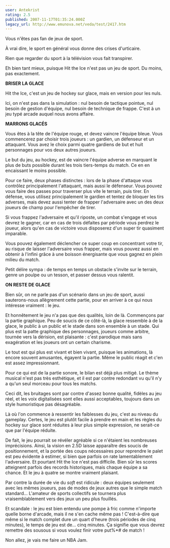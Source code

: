 ```yaml
---
user: Antekrist
rating: 2.5
published: 2007-11-17T01:35:24.000Z
legacy_url: http://www.emunova.net/veda/test/2417.htm
---
```

Vous n'êtes pas fan de jeux de sport.  

À vrai dire, le sport en général vous donne des crises d'urticaire.  

Rien que regarder du sport à la télévision vous fait transpirer.  

Eh bien tant mieux, puisque Hit the Ice n'est pas un jeu de sport. Du moins, pas exactement.  

  

**BRISER LA GLACE**  

Hit the Ice, c'est un jeu de hockey sur glace, mais en version pour les nuls.  

Ici, on n'est pas dans la simulation : nul besoin de tactique pointue, nul besoin de gestion d'équipe, nul besoin de technique de frappe. C'est à un jeu typé arcade auquel nous avons affaire.  

  

**MARRONS GLACÉS**  

Vous êtes à la tête de l'équipe rouge, et devez vaincre l'équipe bleue. Vous commencerez par choisir trois joueurs : un gardien, un défenseur et un attaquant. Vous avez le choix parmi quatre gardiens de but et huit personnages pour vos deux autres joueurs.  

Le but du jeu, au hockey, est de vaincre l'équipe adverse en marquant le plus de buts possible durant les trois tiers-temps du match. Ce en en encaissant le moins possible.  

Pour ce faire, deux phases distinctes : lors de la phase d'attaque vous contrôlez principalement l'attaquant, mais aussi le défenseur. Vous pouvez vous faire des passes pour traverser plus vite le terrain, puis tirer. En défense, vous utilisez principalement le gardien et tentez de bloquer les tirs adverses, mais devez aussi tenter de frapper l'adversaire avec un des deux joueurs de champ pour l'empêcher de tirer.  

Si vous frappez l'adversaire et qu'il riposte, un combat s'engage et vous devrez le gagner, car en cas de trois défaites par période vous perdrez le joueur, alors qu'en cas de victoire vous disposerez d'un super tir quasiment imparable.  

Vous pouvez également déclencher ce super coup en concentrant votre tir, au risque de laisser l'adversaire vous frapper, mais vous pouvez aussi en obtenir à l'infini grâce à une boisson énergisante que vous gagnez en plein milieu du match.  

Petit délire sympa : de temps en temps un obstacle s'invite sur le terrain, genre un poulpe ou un tesson, et passer dessus vous ralentit.  

  

**ON RESTE DE GLACE**  

Bien sûr, on ne parle pas d'un scénario dans un jeu de sport, aussi sauterons-nous allègrement cette partie, pour en arriver à ce qui nous intéresse vraiment : le jeu.  

Et honnêtement le jeu n'a pas que des qualités, loin de là. Commençons par la partie graphique. Peu de soucis de ce côté-là, la glace ressemble à de la glace, le public à un public et le stade dans son ensemble à un stade. Qui plus est la patte graphique des personnages, joueurs comme arbitre, tournée vers la dérision, est plaisante : c'est parodique mais sans exagération et les joueurs ont un certain charisme.  

Le tout est qui plus est vivant et bien vivant, puisque les animations, là encore souvent amusantes, égayent la partie. Même le public réagit et c'en est assez impressionnant.  

Pour ce qui est de la partie sonore, le bilan est déjà plus mitigé. Le thème musical n'est pas très esthétique, et il est par contre redondant vu qu'il n'y a qu'un seul morceau pour tous les matchs.   

Ceci dit, les bruitages sont par contre d'assez bonne qualité, fidèles au jeu réel, et les voix digitalisées sont elles aussi acceptables, toujours dans un style humoristique pas désagréable.  

Là où l'on commence à ressentir les faiblesses du jeu, c'est au niveau du gameplay. Certes, le jeu est plutôt facile à prendre en main et les règles du hockey sur glace sont réduites à leur plus simple expression, ne serait-ce que par l'équipe réduite.  

De fait, le jeu pourrait se révéler agréable si ce n'étaient les nombreuses imprécisions. Ainsi, la vision en 2.5D laisse apparaître des soucis de positionnement, et la portée des coups nécessaires pour reprendre le palet est peu évidente à estimer, si bien que parfois on rate lamentablement l'adversaire. Et pourtant Hit the Ice n'est pas difficile. Bien sûr les scores atteignent parfois des records historiques, mais chaque équipe a sa chance. Et le jeu à quatre se montre vraiment plaisant.  

Par contre la durée de vie du _soft_ est ridicule : deux équipes seulement avec les mêmes joueurs, pas de modes de jeux autres que le simple match standard... L'amateur de sports collectifs se tournera plus vraisemblablement vers des jeux un peu plus fouillés.  

  

Et scandale : le jeu est bien entendu une pompe à fric comme n'importe quelle borne d'arcade, mais il ne s'en cache même pas ! C'est-à-dire que même si le match complet dure un quart d'heure (trois périodes de cinq minutes), le temps de jeu est de... cinq minutes. Ça signifie que vous devrez remettre des sousous si vous voulez finir votre put%\*\# de match !  

  

Non allez, je vais me faire un NBA Jam.